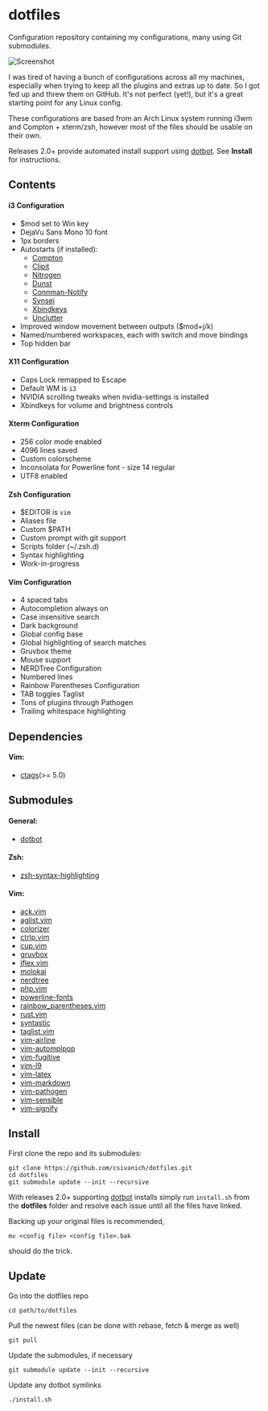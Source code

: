 dotfiles
========

Configuration repository containing my configurations, many using Git submodules.

![Screenshot](https://i.imgur.com/PSfDDXv.png)

I was tired of having a bunch of configurations across all my machines, especially when trying to keep all the plugins and extras up to date. So I got fed up and threw them on GitHub. It's not perfect (yet!), but it's a great starting point for any Linux config.

These configurations are based from an Arch Linux system running i3wm and Compton + xterm/zsh, however most of the files should be usable on their own.

Releases 2.0+ provide automated install support using [dotbot](https://github.com/anishathalye/dotbot). See **Install** for instructions.

Contents
-----

#### i3 Configuration

- $mod set to Win key
- DejaVu Sans Mono 10 font
- 1px borders
- Autostarts (if installed):
  - [Compton](https://github.com/chjj/compton)
  - [Clipit](http://sourceforge.net/projects/gtkclipit/)
  - [Nitrogen](http://projects.l3ib.org/nitrogen/)
  - [Dunst](http://knopwob.org/dunst/index.html)
  - [Connman-Notify](https://github.com/wavexx/connman-notify)
  - [Synsei](https://github.com/csivanich/synsei)
  - [Xbindkeys](http://www.nongnu.org/xbindkeys/xbindkeys.html)
  - [Unclutter](http://ftp.x.org/contrib/utilities/unclutter-8.README)
- Improved window movement between outputs (\$mod+j/k)
- Named/numbered workspaces, each with switch and move bindings
- Top hidden bar

#### X11 Configuration

- Caps Lock remapped to Escape
- Default WM is `i3`
- NVIDIA scrolling tweaks when nvidia-settings is installed
- Xbindkeys for volume and brightness controls

#### Xterm Configuration

- 256 color mode enabled
- 4096 lines saved
- Custom colorscheme
- Inconsolata for Powerline font - size 14 regular
- UTF8 enabled

#### Zsh Configuration

- $EDITOR is `vim`
- Aliases file
- Custom $PATH
- Custom prompt with git support
- Scripts folder (~/.zsh.d)
- Syntax highlighting
- Work-in-progress

#### Vim Configuration
- 4 spaced tabs
- Autocompletion always on
- Case insensitive search
- Dark background
- Global config base
- Global highlighting of search matches
- Gruvbox theme
- Mouse support
- NERDTree Configuration
- Numbered lines
- Rainbow Parentheses Configuration
- TAB toggles Taglist
- Tons of plugins through Pathogen
- Trailing whitespace highlighting

Dependencies
-----

#### Vim:
- [ctags](http://ctags.sourceforge.net/)(>= 5.0)

Submodules
-----

#### General:
- [dotbot](https://github.com/anishathalye/dotbot)

#### Zsh:
- [zsh-syntax-highlighting](https://github.com/zsh-users/zsh-syntax-highlighting)

#### Vim:
- [ack.vim](https://github.com/mileszs/ack.vim)
- [aglist.vim]()
- [colorizer](https://github.com/lilydjwg/colorizer)
- [ctrlp.vim](https://github.com/kien/ctrlp.vim)
- [cup.vim](https://github.com/vim-scripts/cup.vim)
- [gruvbox](https://github.com/morhetz/gruvbox)
- [jflex.vim](jflex.de/vim.html)
- [molokai](https://github.com/tomasr/molokai)
- [nerdtree](https://github.com/scrooloose/nerdtree)
- [php.vim](https://github.com/StanAngeloff/php.vim)
- [powerline-fonts](https://github.com/Lokaltog/powerline-fonts)
- [rainbow_parentheses.vim](https://github.com/kien/rainbow_parentheses.vim)
- [rust.vim](https://github.com/wting/rust.vim)
- [syntastic](https://github.com/scrooloose/syntastic)
- [taglist.vim](https://github.com/vim-scripts/taglist.vim.git)
- [vim-airline](https://github.com/bling/vim-airline)
- [vim-automplpop](http://www.vim.org/scripts/script.php?script_id=1879)
- [vim-fugitive](https://github.com/tpope/vim-fugitive)
- [vim-l9](https://github.com/eparreno/vim-l9)
- [vim-latex](https://github.com/lervag/vim-latex)
- [vim-markdown](https://github.com/tpope/vim-markdown)
- [vim-pathogen](https://github.com/tpope/vim-pathogen)
- [vim-sensible](https://github.com/tpope/vim-sensible)
- [vim-signify](https://github.com/mhinz/vim-signify)

Install
-----
First clone the repo and its submodules:

```
git clone https://github.com/csivanich/dotfiles.git
cd dotfiles
git submodule update --init --recursive
```

With releases 2.0+ supporting [dotbot](https://github.com/anishathalye/dotbot) installs simply run `install.sh` from the **dotfiles** folder and resolve each issue until all the files have linked.

Backing up your original files is recommended,

```
mv <config file> <config file>.bak
```

should do the trick.

Update
-----

Go into the dotfiles repo

```
cd path/to/dotfiles
```

Pull the newest files (can be done with rebase, fetch & merge as well)

```
git pull
```

Update the submodules, if necessary

```
git submodule update --init --recursive
```

Update any dotbot symlinks

```
./install.sh
```
